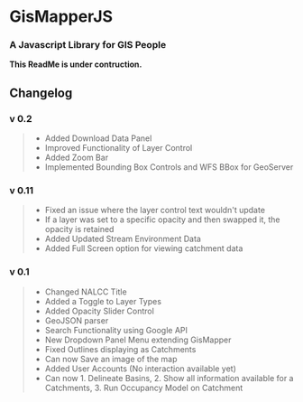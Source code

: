 # GisMapperJS
### A Javascript Library for GIS People

**This ReadMe is under contruction.**

## Changelog

### v 0.2
> - Added Download Data Panel
> - Improved Functionality of Layer Control
> - Added Zoom Bar
> - Implemented Bounding Box Controls and WFS BBox for GeoServer

### v 0.11
> - Fixed an issue where the layer control text wouldn't update
> - If a layer was set to a specific opacity and then swapped it, the opacity is retained
> - Added Updated Stream Environment Data
> - Added Full Screen option for viewing catchment data


### v 0.1
> - Changed NALCC Title
> - Added a Toggle to Layer Types
> - Added Opacity Slider Control
> - GeoJSON parser
> - Search Functionality using Google API
> - New Dropdown Panel Menu extending GisMapper
> - Fixed Outlines displaying as Catchments
> - Can now Save an image of the map
> - Added User Accounts (No interaction available yet)
> - Can now 1. Delineate Basins, 2. Show all information available for a Catchments, 3. Run Occupancy Model on Catchment


